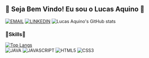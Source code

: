 ## 👋 Seja Bem Vindo! Eu sou o Lucas Aquino 👋

[![EMAIL](https://img.shields.io/badge/Gmail-D14836?style=for-the-badge&logo=gmail&logoColor=white)](mailto:contatodevlucasaquino@gmail.com?subject=&body=Ola%20Lucas%2C%20tudo%20bem%3F%20Vi%20seu%20perfil%20no%20Github%20e)
[![LINKEDIN](https://img.shields.io/badge/LinkedIn-0077B5?style=for-the-badge&logo=linkedin&logoColor=white)](https://www.linkedin.com/in/lucas-aquino-29b651263/)
![Lucas Aquino's GitHub stats](https://github-readme-stats.vercel.app/api?username=Lvca5Aq&show_icons=true&theme=tokyonight)
### 🚀Skills🚀
[![Top Langs](https://github-readme-stats.vercel.app/api/top-langs/?username=Lvca5Aq&layout=compact&theme=tokyonight)](https://github.com/Lvca5Aq/github-readme-stats)
<br>
![JAVA](https://img.shields.io/badge/Java-ED8B00?style=for-the-badge&logo=java&logoColor=white)
![JAVASCRIPT](https://img.shields.io/badge/JavaScript-323330?style=for-the-badge&logo=javascript&logoColor=F7DF1E)
![HTML5](https://img.shields.io/badge/HTML5-E34F26?style=for-the-badge&logo=html5&logoColor=white)
![CSS3](https://img.shields.io/badge/CSS3-1572B6?style=for-the-badge&logo=css3&logoColor=white)


<!--
**Lvca5Aq/Lvca5Aq** is a ✨ _special_ ✨ repository because its `README.md` (this file) appears on your GitHub profile.

Here are some ideas to get you started:

- 🔭 I’m currently working on ...
- 🌱 I’m currently learning ...
- 👯 I’m looking to collaborate on ...
- 🤔 I’m looking for help with ...
- 💬 Ask me about ...
- 📫 How to reach me: ...
- 😄 Pronouns: ...
- ⚡ Fun fact: ...
-->
